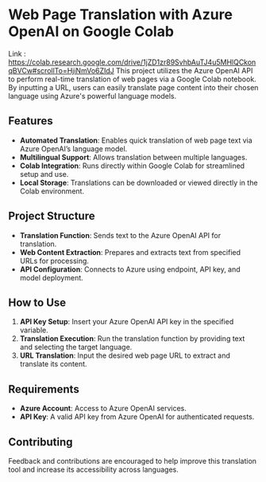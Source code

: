 # Web Page Translation with Azure OpenAI on Google Colab


Link : https://colab.research.google.com/drive/1jZD1zr89SvhbAuTJ4u5MHlQCkonqBVCw#scrollTo=HjiNmVo6ZIdJ
This project utilizes the Azure OpenAI API to perform real-time translation of web pages via a Google Colab notebook. By inputting a URL, users can easily translate page content into their chosen language using Azure's powerful language models.

## Features
- **Automated Translation**: Enables quick translation of web page text via Azure OpenAI’s language model.
- **Multilingual Support**: Allows translation between multiple languages.
- **Colab Integration**: Runs directly within Google Colab for streamlined setup and use.
- **Local Storage**: Translations can be downloaded or viewed directly in the Colab environment.

## Project Structure
- **Translation Function**: Sends text to the Azure OpenAI API for translation.
- **Web Content Extraction**: Prepares and extracts text from specified URLs for processing.
- **API Configuration**: Connects to Azure using endpoint, API key, and model deployment.

## How to Use
1. **API Key Setup**: Insert your Azure OpenAI API key in the specified variable.
2. **Translation Execution**: Run the translation function by providing text and selecting the target language.
3. **URL Translation**: Input the desired web page URL to extract and translate its content.

## Requirements
- **Azure Account**: Access to Azure OpenAI services.
- **API Key**: A valid API key from Azure OpenAI for authenticated requests.

## Contributing
Feedback and contributions are encouraged to help improve this translation tool and increase its accessibility across languages.
